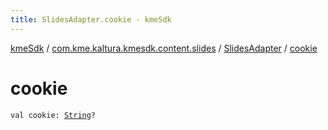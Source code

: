 ```yaml
---
title: SlidesAdapter.cookie - kmeSdk
---
```


[kmeSdk](../../index.html) / [com.kme.kaltura.kmesdk.content.slides](../index.html) / [SlidesAdapter](index.html) / [cookie](./cookie.html)

# cookie

`val cookie: `[`String`](https://kotlinlang.org/api/latest/jvm/stdlib/kotlin/-string/index.html)`?`